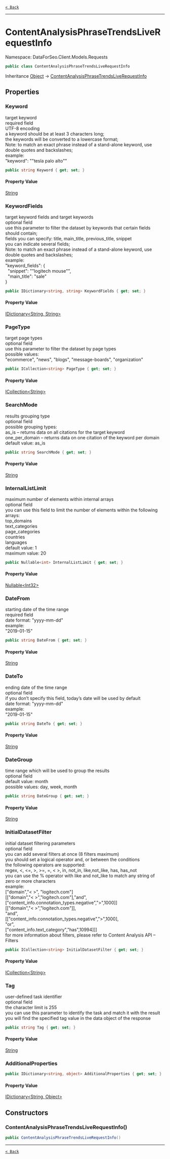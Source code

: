 [`< Back`](./)

---

# ContentAnalysisPhraseTrendsLiveRequestInfo

Namespace: DataForSeo.Client.Models.Requests

```csharp
public class ContentAnalysisPhraseTrendsLiveRequestInfo
```

Inheritance [Object](https://docs.microsoft.com/en-us/dotnet/api/system.object) → [ContentAnalysisPhraseTrendsLiveRequestInfo](./dataforseo.client.models.requests.contentanalysisphrasetrendsliverequestinfo)

## Properties

### **Keyword**

target keyword
 <br>required field
 <br>UTF-8 encoding
 <br>a keyword should be at least 3 characters long;
 <br>the keywords will be converted to a lowercase format;
 <br>Note: to match an exact phrase instead of a stand-alone keyword, use double quotes and backslashes;
 <br>example:
 <br>"keyword": "\"tesla palo alto\""

```csharp
public string Keyword { get; set; }
```

#### Property Value

[String](https://docs.microsoft.com/en-us/dotnet/api/system.string)<br>

### **KeywordFields**

target keyword fields and target keywords
 <br>optional field
 <br>use this parameter to filter the dataset by keywords that certain fields should contain;
 <br>fields you can specify: title, main_title, previous_title, snippet
 <br>you can indicate several fields;
 <br>Note: to match an exact phrase instead of a stand-alone keyword, use double quotes and backslashes;
 <br>example:
 <br>"keyword_fields": {
 <br>   "snippet": "\"logitech mouse\"",
 <br>   "main_title": "sale"
 <br>}

```csharp
public IDictionary<string, string> KeywordFields { get; set; }
```

#### Property Value

[IDictionary&lt;String, String&gt;](https://docs.microsoft.com/en-us/dotnet/api/system.collections.generic.idictionary-2)<br>

### **PageType**

target page types
 <br>optional field
 <br>use this parameter to filter the dataset by page types
 <br>possible values:
 <br>"ecommerce", "news", "blogs", "message-boards", "organization"

```csharp
public ICollection<string> PageType { get; set; }
```

#### Property Value

[ICollection&lt;String&gt;](https://docs.microsoft.com/en-us/dotnet/api/system.collections.generic.icollection-1)<br>

### **SearchMode**

results grouping type
 <br>optional field
 <br>possible grouping types:
 <br>as_is – returns data on all citations for the target keyword
 <br>one_per_domain – returns data on one citation of the keyword per domain
 <br>default value: as_is

```csharp
public string SearchMode { get; set; }
```

#### Property Value

[String](https://docs.microsoft.com/en-us/dotnet/api/system.string)<br>

### **InternalListLimit**

maximum number of elements within internal arrays
 <br>optional field
 <br>you can use this field to limit the number of elements within the following arrays:
 <br>top_domains
 <br>text_categories
 <br>page_categories
 <br>countries
 <br>languages
 <br>default value: 1
 <br>maximum value: 20

```csharp
public Nullable<int> InternalListLimit { get; set; }
```

#### Property Value

[Nullable&lt;Int32&gt;](https://docs.microsoft.com/en-us/dotnet/api/system.nullable-1)<br>

### **DateFrom**

starting date of the time range
 <br>required field
 <br>date format: "yyyy-mm-dd"
 <br>example:
 <br>"2019-01-15"

```csharp
public string DateFrom { get; set; }
```

#### Property Value

[String](https://docs.microsoft.com/en-us/dotnet/api/system.string)<br>

### **DateTo**

ending date of the time range
 <br>optional field
 <br>if you don’t specify this field, today’s date will be used by default
 <br>date format: "yyyy-mm-dd"
 <br>example:
 <br>"2019-01-15"

```csharp
public string DateTo { get; set; }
```

#### Property Value

[String](https://docs.microsoft.com/en-us/dotnet/api/system.string)<br>

### **DateGroup**

time range which will be used to group the results
 <br>optional field
 <br>default value: month
 <br>possible values: day, week, month

```csharp
public string DateGroup { get; set; }
```

#### Property Value

[String](https://docs.microsoft.com/en-us/dotnet/api/system.string)<br>

### **InitialDatasetFilter**

initial dataset filtering parameters
 <br>optional field
 <br>you can add several filters at once (8 filters maximum)
 <br>you should set a logical operator and, or between the conditions
 <br>the following operators are supported:
 <br>regex, &lt;, &lt;=, &gt;, &gt;=, =, &lt; &gt;, in, not_in, like,not_like, has, has_not
 <br>you can use the % operator with like and not_like to match any string of zero or more characters
 <br>example:
 <br>["domain","&lt; &gt;", "logitech.com"]
 <br>[["domain","&lt; &gt;","logitech.com"],"and",["content_info.connotation_types.negative","&gt;",1000]]
 <br>[["domain","&lt; &gt;","logitech.com"]],
 <br>"and",
 <br>[["content_info.connotation_types.negative","&gt;",1000],
 <br>"or",
 <br>["content_info.text_category","has",10994]]]
 <br>for more information about filters, please refer to Content Analysis API – Filters

```csharp
public ICollection<string> InitialDatasetFilter { get; set; }
```

#### Property Value

[ICollection&lt;String&gt;](https://docs.microsoft.com/en-us/dotnet/api/system.collections.generic.icollection-1)<br>

### **Tag**

user-defined task identifier
 <br>optional field
 <br>the character limit is 255
 <br>you can use this parameter to identify the task and match it with the result
 <br>you will find the specified tag value in the data object of the response

```csharp
public string Tag { get; set; }
```

#### Property Value

[String](https://docs.microsoft.com/en-us/dotnet/api/system.string)<br>

### **AdditionalProperties**

```csharp
public IDictionary<string, object> AdditionalProperties { get; set; }
```

#### Property Value

[IDictionary&lt;String, Object&gt;](https://docs.microsoft.com/en-us/dotnet/api/system.collections.generic.idictionary-2)<br>

## Constructors

### **ContentAnalysisPhraseTrendsLiveRequestInfo()**

```csharp
public ContentAnalysisPhraseTrendsLiveRequestInfo()
```

---

[`< Back`](./)
